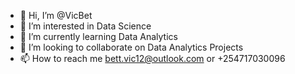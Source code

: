 - 👋 Hi, I’m @VicBet
- 👀 I’m interested in Data Science 
- 🌱 I’m currently learning Data Analytics
- 💞️ I’m looking to collaborate on Data Analytics Projects
- 📫 How to reach me bett.vic12@outlook.com or +254717030096

<!---
VicBet/VicBet is a ✨ special ✨ repository because its `README.md` (this file) appears on your GitHub profile.
You can click the Preview link to take a look at your changes.
--->
